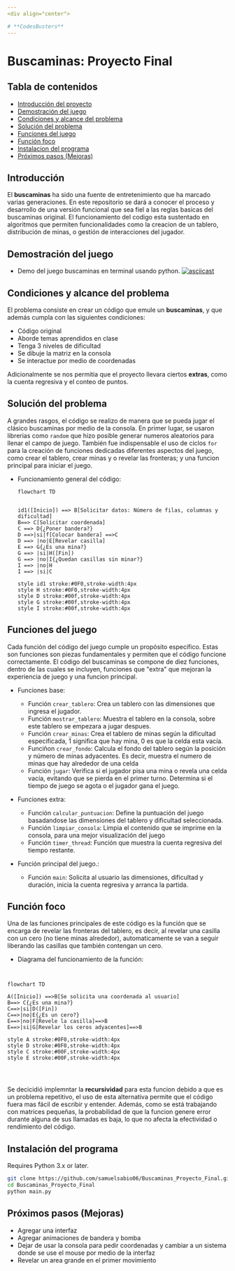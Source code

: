 ```yaml
---
<div align="center">

# **CodesBusters**
---
```


</div>


# Buscaminas: Proyecto Final

## Tabla de contenidos
  - [Introducción del proyecto](#introducción)
  - [Demostración del juego](#demostración-del-juego)
  - [Condiciones y alcance del problema](#condiciones-y-alcance-del-problema)
  - [Solución del problema](#solución-del-problema)
  - [Funciones del juego](funciones-del-juego)
  - [Función foco](#función-foco)
  - [Instalacion del programa](#instalación-del-programa)
  - [Próximos pasos (Mejoras)](#próximos-pasos-mejoras)

## Introducción
El **buscaminas** ha sido una fuente de entretenimiento que ha marcado varias generaciones. En este repositorio se dará a conocer el proceso y desarrollo de una versión funcional que sea fiel a las reglas basicas del buscaminas original. El funcionamiento del codigo esta sustentado en algoritmos que permiten funcionalidades como la creacion de un tablero, distribución de minas, o gestión de interacciones del jugador.

## Demostración del juego
- Demo del juego buscaminas en terminal usando python.
[![asciicast](https://asciinema.org/a/706504.svg)](https://asciinema.org/a/706504)

## Condiciones y alcance del problema
El problema consiste en crear un código que emule un **buscaminas**, y que además cumpla con las siguientes condiciones:
  - Código original
  - Aborde temas aprendidos en clase
  - Tenga 3 niveles de dificultad
  - Se dibuje la matriz en la consola
  - Se interactue por medio de coordenadas
    
Adicionalmente se nos permitia que el proyecto llevara ciertos **extras**, como la cuenta regresiva y el conteo de puntos.
## Solución del problema
A grandes rasgos, el código se realizo de manera que se pueda jugar el clásico buscaminas por medio de la consola. En primer lugar, se usaron librerias como ```random```  que hizo posible generar numeros aleatorios para llenar el campo de juego. También fue indispensable el uso de ciclos ```for``` para la creación de funciones dedicadas diferentes aspectos del juego, como crear el tablero, crear minas y o revelar las fronteras; y una funcion principal para iniciar el juego.

- Funcionamiento general del código:
  ```mermaid
  flowchart TD


  id1([Inicio]) ==> B[Solicitar datos: Número de filas, columnas y dificultad]
  B==> C[Solicitar coordenada]
  C ==> D{¿Poner bandera?}
  D ==>|si|f[Colocar bandera] ==>C 
  D ==> |no|E[Revelar casilla]
  E ==> G{¿Es una mina?}
  G ==> |si|H([Fin])
  G ==> |no|I{¿Quedan casillas sin minar?}
  I ==> |no|H
  I ==> |si|C
  
  style id1 stroke:#0F0,stroke-width:4px
  style H stroke:#0F0,stroke-width:4px
  style D stroke:#00f,stroke-width:4px
  style G stroke:#00f,stroke-width:4px
  style I stroke:#00f,stroke-width:4px

  ```

## Funciones del juego
Cada función del código del juego cumple un propósito especifico. Estas son funciones son piezas fundamentales y permiten que el código funcione correctamente. El código del buscaminas se compone de diez funciones, dentro de las cuales se incluyen, funciones que "extra" que mejoran la experiencia de juego y una funcion principal.

- Funciones base:
  + Función ```crear_tablero```: Crea un tablero con las dimensiones que ingresa el jugador.
  + Función ```mostrar_tablero```: Muestra el tablero en la consola, sobre este tablero se empezara a jugar despues.
  + Función ```crear_minas```: Crea el tablero de minas según la dificultad especificada, 1 significa que hay mina, 0 es que la celda esta vacía.
  + Funciñon ```crear_fondo```: Calcula el fondo del tablero según la posición y número de minas adyacentes. Es decir, muestra el numero de minas que hay alrededor de una celda
  + Función ```jugar```: Verifica si el jugador pisa una mina o revela una celda vacía, evitando que se pierda en el primer turno. Determina si el tiempo de juego se agota o el jugador gana el juego.

- Funciones extra:
  + Función ```calcular_puntuacion```: Define la puntuación del juego basadandose las dimensiones del tablero y dificultad seleccionada.
  + Función ```limpiar_consola```: Limpia el contenido que se imprime en la consola, para una mejor visualización del juego
  + Función ```timer_thread```: Función que muestra la cuenta regresiva del tiempo restante.

- Función principal del juego.:
  + Función ```main```: Solicita al usuario las dimensiones, dificultad y duración, inicia la cuenta regresiva y arranca la partida.

## Función foco

Una de las funciones principales de este código es la función que se encarga de revelar las fronteras del tablero, es decir, al revelar una casilla con un cero (no tiene minas alrededor), automaticamente se van a seguir liberando las casillas que también contengan un cero.

- Diagrama del funcionamiento de la función:
```mermaid


flowchart TD

A([Inicio]) ==>B[Se solicita una coordenada al usuario]
B==> C{¿Es una mina?}
C==>|si|D([Fin])
C==>|no|E{¿Es un cero?}
E==>|no|F[Revele la casilla]==>B
E==>|si|G[Revelar los ceros adyacentes]==>B

style A stroke:#0F0,stroke-width:4px
style D stroke:#0F0,stroke-width:4px
style C stroke:#00F,stroke-width:4px
style E stroke:#00F,stroke-width:4px




```
Se decicidió implemntar la **recursividad** para esta funcion debido a que es un problema repetitivo, el uso de esta alternativa permite que el código fuera mas fácil de escribir y entender. Además, como se está trabajando con matrices pequeñas, la probabilidad de que la funcion genere error durante alguna de sus llamadas es baja, lo que no afecta la efectividad o rendimiento del código.



## Instalación del programa
Requires Python 3.x or later.

```sh
git clone https://github.com/samuelsabio06/Buscaminas_Proyecto_Final.git
cd Buscaminas_Proyecto_Final
python main.py
```

## Próximos pasos (Mejoras)
  - Agregar una interfaz
  - Agregar animaciones de bandera y bomba
  - Dejar de usar la consola para pedir coordenadas y cambiar a un sistema donde se use el mouse por medio de la interfaz
  - Revelar un area grande en el primer movimiento






